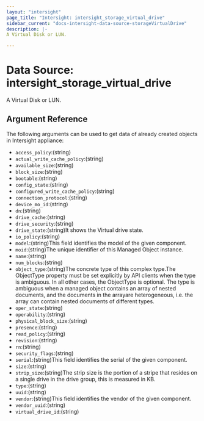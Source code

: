 ```yaml
---
layout: "intersight"
page_title: "Intersight: intersight_storage_virtual_drive"
sidebar_current: "docs-intersight-data-source-storageVirtualDrive"
description: |-
A Virtual Disk or LUN.

---
```


# Data Source: intersight_storage_virtual_drive
A Virtual Disk or LUN.

## Argument Reference
The following arguments can be used to get data of already created objects in Intersight appliance:
* `access_policy`:(string)
* `actual_write_cache_policy`:(string)
* `available_size`:(string)
* `block_size`:(string)
* `bootable`:(string)
* `config_state`:(string)
* `configured_write_cache_policy`:(string)
* `connection_protocol`:(string)
* `device_mo_id`:(string)
* `dn`:(string)
* `drive_cache`:(string)
* `drive_security`:(string)
* `drive_state`:(string)It shows the Virtual drive state.
* `io_policy`:(string)
* `model`:(string)This field identifies the model of the given component.
* `moid`:(string)The unique identifier of this Managed Object instance.
* `name`:(string)
* `num_blocks`:(string)
* `object_type`:(string)The concrete type of this complex type.The ObjectType property must be set explicitly by API clients when the type is ambiguous. In all other cases, the ObjectType is optional. The type is ambiguous when a managed object contains an array of nested documents, and the documents in the arrayare heterogeneous, i.e. the array can contain nested documents of different types.
* `oper_state`:(string)
* `operability`:(string)
* `physical_block_size`:(string)
* `presence`:(string)
* `read_policy`:(string)
* `revision`:(string)
* `rn`:(string)
* `security_flags`:(string)
* `serial`:(string)This field identifies the serial of the given component.
* `size`:(string)
* `strip_size`:(string)The strip size is the portion of a stripe that resides on a single drive in the drive group, this is measured in KB.
* `type`:(string)
* `uuid`:(string)
* `vendor`:(string)This field identifies the vendor of the given component.
* `vendor_uuid`:(string)
* `virtual_drive_id`:(string)
